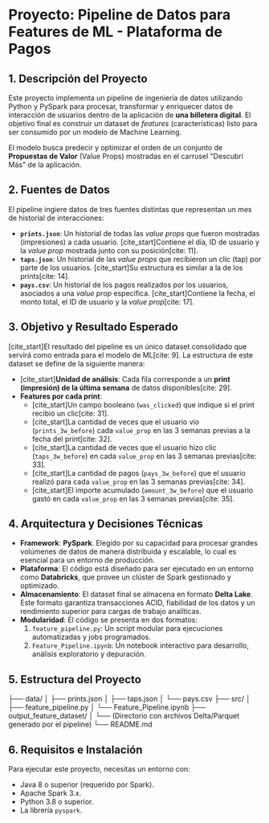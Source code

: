 # Proyecto: Pipeline de Datos para Features de ML - Plataforma de Pagos

## 1. Descripción del Proyecto

Este proyecto implementa un pipeline de ingeniería de datos utilizando Python y PySpark para procesar, transformar y enriquecer datos de interacción de usuarios dentro de la aplicación de **una billetera digital**. El objetivo final es construir un dataset de *features* (características) listo para ser consumido por un modelo de Machine Learning.

El modelo busca predecir y optimizar el orden de un conjunto de **Propuestas de Valor** (Value Props) mostradas en el carrusel "Descubrí Más" de la aplicación.

## 2. Fuentes de Datos

El pipeline ingiere datos de tres fuentes distintas que representan un mes de historial de interacciones:

* **`prints.json`**: Un historial de todas las *value props* que fueron mostradas (impresiones) a cada usuario. [cite_start]Contiene el día, ID de usuario y la *value prop* mostrada junto con su posición[cite: 11].
* **`taps.json`**: Un historial de las *value props* que recibieron un clic (tap) por parte de los usuarios. [cite_start]Su estructura es similar a la de los prints[cite: 14].
* **`pays.csv`**: Un historial de los pagos realizados por los usuarios, asociados a una *value prop* específica. [cite_start]Contiene la fecha, el monto total, el ID de usuario y la *value prop*[cite: 17].

## 3. Objetivo y Resultado Esperado

[cite_start]El resultado del pipeline es un único dataset consolidado que servirá como entrada para el modelo de ML[cite: 9]. La estructura de este dataset se define de la siguiente manera:

* [cite_start]**Unidad de análisis**: Cada fila corresponde a un **print (impresión) de la última semana** de datos disponibles[cite: 29].
* **Features por cada print**:
    * [cite_start]Un campo booleano (`was_clicked`) que indique si el print recibió un clic[cite: 31].
    * [cite_start]La cantidad de veces que el usuario vio (`prints_3w_before`) cada `value_prop` en las 3 semanas previas a la fecha del print[cite: 32].
    * [cite_start]La cantidad de veces que el usuario hizo clic (`taps_3w_before`) en cada `value_prop` en las 3 semanas previas[cite: 33].
    * [cite_start]La cantidad de pagos (`pays_3w_before`) que el usuario realizó para cada `value_prop` en las 3 semanas previas[cite: 34].
    * [cite_start]El importe acumulado (`amount_3w_before`) que el usuario gastó en cada `value_prop` en las 3 semanas previas[cite: 35].

## 4. Arquitectura y Decisiones Técnicas

* **Framework**: **PySpark**. Elegido por su capacidad para procesar grandes volúmenes de datos de manera distribuida y escalable, lo cual es esencial para un entorno de producción.
* **Plataforma**: El código está diseñado para ser ejecutado en un entorno como **Databricks**, que provee un clúster de Spark gestionado y optimizado.
* **Almacenamiento**: El dataset final se almacena en formato **Delta Lake**. Este formato garantiza transacciones ACID, fiabilidad de los datos y un rendimiento superior para cargas de trabajo analíticas.
* **Modularidad**: El código se presenta en dos formatos:
    1.  `feature_pipeline.py`: Un script modular para ejecuciones automatizadas y jobs programados.
    2.  `Feature_Pipeline.ipynb`: Un notebook interactivo para desarrollo, análisis exploratorio y depuración.

## 5. Estructura del Proyecto

├── data/
│   ├── prints.json
│   ├── taps.json
│   └── pays.csv
├── src/
│   ├── feature_pipeline.py
│   └── Feature_Pipeline.ipynb
├── output_feature_dataset/
│   └── (Directorio con archivos Delta/Parquet generado por el pipeline)
└── README.md

## 6. Requisitos e Instalación

Para ejecutar este proyecto, necesitas un entorno con:
* Java 8 o superior (requerido por Spark).
* Apache Spark 3.x.
* Python 3.8 o superior.
* La librería `pyspark`.